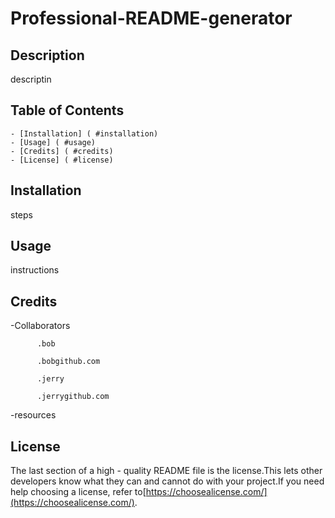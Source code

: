 
# Professional-README-generator

## Description
descriptin

## Table of Contents

    - [Installation] ( #installation)
    - [Usage] ( #usage)
    - [Credits] ( #credits)
    - [License] ( #license)
      

## Installation
steps

## Usage
instructions

## Credits

-Collaborators

        
          .bob

          .bobgithub.com
          
          .jerry

          .jerrygithub.com
          
    

-resources


## License

The last section of a high - quality README file is the license.This lets other developers know what they can and cannot do with your project.If you need help choosing a license, refer to[https://choosealicense.com/](https://choosealicense.com/).
  
